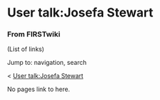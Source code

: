 # User talk:Josefa Stewart

### From FIRSTwiki

(List of links)

Jump to: navigation, search

&lt; [User talk:Josefa
Stewart](/index.php?title=User_talk:Josefa_Stewart&redirect=no "User
talk:Josefa Stewart" )  

No pages link to here.

